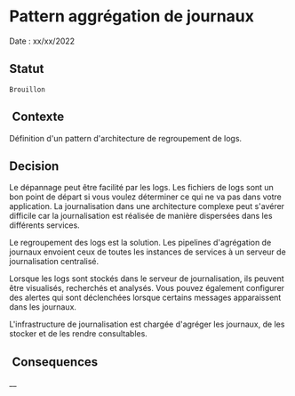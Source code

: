 # Pattern aggrégation de journaux

Date : xx/xx/2022

## Statut

    Brouillon

##  Contexte

Définition d'un pattern d'architecture de regroupement de logs.

## Decision

Le dépannage peut être facilité par les logs. Les fichiers de logs sont un bon point de départ si vous voulez déterminer ce qui ne va pas dans votre application. La journalisation dans une architecture complexe peut s'avérer difficile car la journalisation est réalisée de manière dispersées  dans les différents services.
    
Le regroupement des logs est la solution. Les pipelines d'agrégation de journaux envoient ceux de toutes les instances de services à un serveur de journalisation centralisé. 
    
Lorsque les logs sont stockés dans le serveur de journalisation, ils peuvent être visualisés, recherchés et analysés. Vous pouvez également configurer des alertes qui sont déclenchées lorsque certains messages apparaissent dans les journaux.
    
L'infrastructure de journalisation est chargée d'agréger les journaux, de les stocker et de les rendre consultables.

##  Consequences

__
